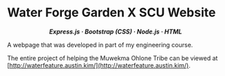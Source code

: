 # Water Forge Garden X SCU Website
<p align="center">
  <b>
    <em>
      Express.js
      · Bootstrap (CSS)
      · Node.js
      · HTML
    </em>
  </b>
</p>

A webpage that was developed in part of my engineering course.

The entire project of helping the Muwekma Ohlone Tribe can be viewed at [http://waterfeature.austin.kim/](http://waterfeature.austin.kim/).
